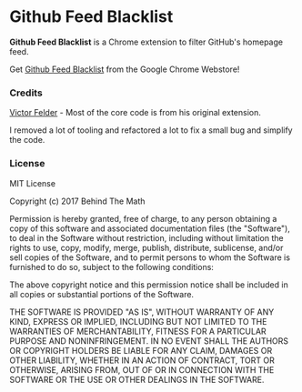 # Github Feed Blacklist

**Github Feed Blacklist** is a Chrome extension to filter GitHub's homepage feed.

Get [Github Feed Blacklist](https://chrome.google.com/webstore/detail/jdkhepkbillldijjgkhacflljaancmof/) from the Google Chrome Webstore!

### Credits

[Victor Felder](https://github.com/vhf/github-feed-blacklist) - Most of the core code is from his original extension.

I removed a lot of tooling and refactored a lot to fix a small bug and simplify the code.

### License

MIT License

Copyright (c) 2017 Behind The Math

Permission is hereby granted, free of charge, to any person obtaining a copy
of this software and associated documentation files (the "Software"), to deal
in the Software without restriction, including without limitation the rights
to use, copy, modify, merge, publish, distribute, sublicense, and/or sell
copies of the Software, and to permit persons to whom the Software is
furnished to do so, subject to the following conditions:

The above copyright notice and this permission notice shall be included in all
copies or substantial portions of the Software.

THE SOFTWARE IS PROVIDED "AS IS", WITHOUT WARRANTY OF ANY KIND, EXPRESS OR
IMPLIED, INCLUDING BUT NOT LIMITED TO THE WARRANTIES OF MERCHANTABILITY,
FITNESS FOR A PARTICULAR PURPOSE AND NONINFRINGEMENT. IN NO EVENT SHALL THE
AUTHORS OR COPYRIGHT HOLDERS BE LIABLE FOR ANY CLAIM, DAMAGES OR OTHER
LIABILITY, WHETHER IN AN ACTION OF CONTRACT, TORT OR OTHERWISE, ARISING FROM,
OUT OF OR IN CONNECTION WITH THE SOFTWARE OR THE USE OR OTHER DEALINGS IN THE
SOFTWARE.